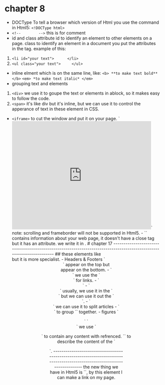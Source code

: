 # chapter 8
- DOCType 
To tell a browser which version of Html you use
the command in Html5: `<!DOCType html>`
- `<!--        -->`
this is for comment
- id and class attribute
id to identify an element to other elements on a page.
class to identify an element in a document
you put the attributes in the tag.
example of this:
1. `<li id="your text">      </li>`
2. `<ul class="your text">     </ul>`
- inline elment 
which is on the same line, like:
`<b> **to make text bold** </b>`
`<em> *to make text italic* </em>`
- grouping text and elements
1. `<div>`
we use it to goupe the text or elements in ablock, so it makes easy to follow the code.
2. `<span>`
it's like div but it's inline, but we can use it to control the apperance of text in these element in CSS.
- `<iframe>`
to cut the window and put it on your page.
`<iframe
src="http://maps.google.co.uk/maps?q=moma+new+york
&amp;output=embed"
width="450"
height="350"
frameborder="0"
scrolling="no">
</iframe>`
note: scrolling and frameborder will not be supported in Html5.
- `<meta>`
contains information about your web page, it doesn't have a close tag but it has an attribute. we write it in <head>.
# chapter 17
----------------------------------------------------------------------------------------------------------------------
## these elements like <div> but it is more specialist.
- Headers & Footers
`<header>` appear on the top but <footer> appear on the bottom.
- `<nav>`
we use the `<nav>` for links.
- `<article>`
- `<aside>`
usually, we use it in the `<article>` but we can use it out the `<article>`.
- `<section>` 
we can use it to split articles
- `<hgroup>`
to group `<h>` together.
- figures
`<figure>` `<figcaption>`
we use `<figure>` to contain any content with refrenced.
`<figcaotion>` to describe the content of the `<figure>`.
---------------------------------------------------------------------------------------------------------------------------
the new thing we have in Html5 is `<a>`, by this element I can make a link on my page.



